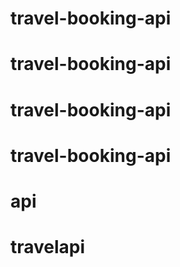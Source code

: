 # travel-booking-api
# travel-booking-api
# travel-booking-api
# travel-booking-api
# api
# travelapi
